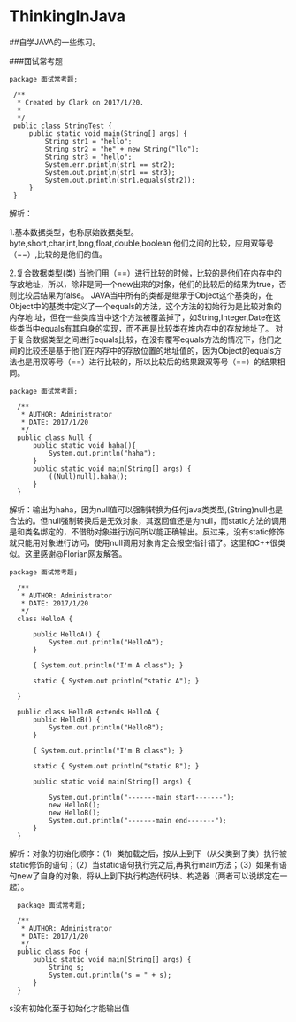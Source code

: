 # ThinkingInJava
##自学JAVA的一些练习。


###面试常考题
```
package 面试常考题;
 
 /**
  * Created by Clark on 2017/1/20.
  *
  */
 public class StringTest {
     public static void main(String[] args) {
         String str1 = "hello";
         String str2 = "he" + new String("llo");
         String str3 = "hello";
         System.err.println(str1 == str2);
         System.out.println(str1 == str3);
         System.out.println(str1.equals(str2));
     }
 }
 ```
 解析：
 
1.基本数据类型，也称原始数据类型。byte,short,char,int,long,float,double,boolean 
  他们之间的比较，应用双等号（==）,比较的是他们的值。 

2.复合数据类型(类) 
  当他们用（==）进行比较的时候，比较的是他们在内存中的存放地址，所以，除非是同一个new出来的对象，他们的比较后的结果为true，否则比较后结果为false。 JAVA当中所有的类都是继承于Object这个基类的，在Object中的基类中定义了一个equals的方法，这个方法的初始行为是比较对象的内存地 址，但在一些类库当中这个方法被覆盖掉了，如String,Integer,Date在这些类当中equals有其自身的实现，而不再是比较类在堆内存中的存放地址了。
  对于复合数据类型之间进行equals比较，在没有覆写equals方法的情况下，他们之间的比较还是基于他们在内存中的存放位置的地址值的，因为Object的equals方法也是用双等号（==）进行比较的，所以比较后的结果跟双等号（==）的结果相同。

``` 
package 面试常考题;
  
  /**
   * AUTHOR: Administrator
   * DATE: 2017/1/20
   */
  public class Null {
      public static void haha(){
          System.out.println("haha");
      }
      public static void main(String[] args) {
          ((Null)null).haha();
      }
  }
  ```
  解析：输出为haha，因为null值可以强制转换为任何java类类型,(String)null也是合法的。但null强制转换后是无效对象，其返回值还是为null，而static方法的调用是和类名绑定的，不借助对象进行访问所以能正确输出。反过来，没有static修饰就只能用对象进行访问，使用null调用对象肯定会报空指针错了。这里和C++很类似。这里感谢@Florian网友解答。
  
```  
package 面试常考题;
  
  /**
   * AUTHOR: Administrator
   * DATE: 2017/1/20
   */
  class HelloA {
  
      public HelloA() {
          System.out.println("HelloA");
      }
  
      { System.out.println("I'm A class"); }
  
      static { System.out.println("static A"); }
  
  }
  
  public class HelloB extends HelloA {
      public HelloB() {
          System.out.println("HelloB");
      }
  
      { System.out.println("I'm B class"); }
  
      static { System.out.println("static B"); }
  
      public static void main(String[] args) {
  
          System.out.println("-------main start-------");
          new HelloB();
          new HelloB();
          System.out.println("-------main end-------");
      }
  }
  ```
   解析：对象的初始化顺序：（1）类加载之后，按从上到下（从父类到子类）执行被static修饰的语句；（2）当static语句执行完之后,再执行main方法；（3）如果有语句new了自身的对象，将从上到下执行构造代码块、构造器（两者可以说绑定在一起）。
 ```  
   package 面试常考题;
   
   /**
    * AUTHOR: Administrator
    * DATE: 2017/1/20
    */
   public class Foo {
       public static void main(String[] args) {
           String s;
           System.out.println("s = " + s);
       }
   }
   ```
s没有初始化至于初始化才能输出值